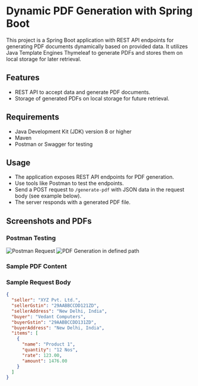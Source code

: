 # Dynamic PDF Generation with Spring Boot

This project is a Spring Boot application with REST API endpoints for generating PDF documents dynamically based on provided data. It utilizes Java Template Engines Thymeleaf to generate PDFs and stores them on local storage for later retrieval.

## Features

- REST API to accept data and generate PDF documents.
- Storage of generated PDFs on local storage for future retrieval.

## Requirements

- Java Development Kit (JDK) version 8 or higher
- Maven
- Postman or Swagger for testing


## Usage

- The application exposes REST API endpoints for PDF generation.
- Use tools like Postman to test the endpoints.
- Send a POST request to `/generate-pdf` with JSON data in the request body (see example below).
- The server responds with a generated PDF file.

## Screenshots and PDFs

### Postman Testing

![Postman Request](image_url_1)
![PDF Generation in defined path](image_url_2)

### Sample PDF Content

### Sample Request Body

```json
{
  "seller": "XYZ Pvt. Ltd.",
  "sellerGstin": "29AABBCCDD121ZD",
  "sellerAddress": "New Delhi, India",
  "buyer": "Vedant Computers",
  "buyerGstin": "29AABBCCDD131ZD",
  "buyerAddress": "New Delhi, India",
  "items": [
    {
      "name": "Product 1",
      "quantity": "12 Nos",
      "rate": 123.00,
      "amount": 1476.00
    }
  ]
}


